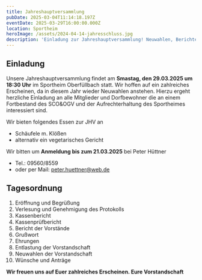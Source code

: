 ```yaml
---
title: Jahreshauptversammlung
pubDate: 2025-03-04T11:14:18.197Z
eventDate: 2025-03-29T16:00:00.000Z
location: Sportheim
heroImage: /assets/2024-04-14-jahresschluss.jpg
description: 'Einladung zur Jahreshauptversammlung! Neuwahlen, Berichte & gemeinsames Essen.'
---
```


## Einladung

Unsere Jahreshauptversammlung findet am **Smastag, den 29.03.2025 um 18:30 Uhr** im Sportheim Oberfüllbach statt. Wir hoffen auf ein zahlreiches Erscheinen, da in diesem Jahr wieder Neuwahlen anstehen. 
Hierzu ergeht herzliche Einladung an alle Mitglieder und Dorfbewohner die an einem
Fortbestand des SCO&amp;OGV und der Aufrechterhaltung des Sportheimes interessiert sind.

Wir bieten folgendes Essen zur JHV an
 - Schäufele m. Klößen
 - alternativ ein vegetarisches Gericht
 
Wir bitten um **Anmeldung bis zum 21.03.2025** bei Peter Hüttner 
 - Tel.: 09560/8559 
 - oder per Mail: peter.huettner@web.de

## Tagesordnung

1. Eröffnung und Begrüßung
2. Verlesung und Genehmigung des Protokolls
3. Kassenbericht
4. Kassenprüfbericht
5. Bericht der Vorstände
6. Grußwort
7. Ehrungen
8. Entlastung der Vorstandschaft
9. Neuwahlen der Vorstandschaft
10. Wünsche und Anträge

**Wir freuen uns auf Euer zahlreiches Erscheinen.
Eure Vorstandschaft**